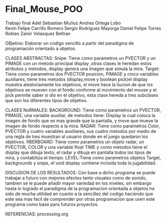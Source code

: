 # Final_Mouse_POO
Trabajo final 
Adel Sebastian Muñoz
Andres Ortega Lobo 	
Kevin Felipe Carrillo Romero 
Sergio Rodriguez Mayorga 
Daniel Felipe Torres Robles
Zamir Velasquez Beltran 

OBjetivo:
Elaborar un codigo sencillo a partir del paradigma de programación orientado a objetos.

CLASES ABSTRACTAS:
Snipe: Tiene como parametros un PVECTOR y un PIMAGE con un metodo principal display ,otras clases le heredan estos atributos y metodos, display genera una imagen que simula la mira.
Target: Tiene como parametros dos PVECTOR posicion, PIMAGE y cinco variables auxiliares, tiene tres metodos (display,move y boolean pick)el display muestra aleatoriamente los objetivos, el move hace la ilucion de que los objetivos se mueven con el fondo  conforme al movimiento del mouse y el pick permite saber si dio en el objetivo, esta clase hereda a tres subclases que son los diferentes tipos de objetivo.

CLASES NoRMALES:
BACKGROUND: Tiene como parametros un PVECTOR, PIMAGE; una variable auxiliar, de metodos tiene: Display la cual coloca la imagen de fondo que es mas grande que la pantalla, y move que mueve la imagen de fondo respecto a la mira.
RADAR: Tiene como parametros Color, PVECTOR y cuatro variables auxiliares, sus cuatro metodos por medio de una regla de tres muestran al usuario donde en el juego quedaron los objetivos.
fIBERBOARD: Tiene como parametros un objeto radar, un PVECTOR, COLOR y una variable float TIME y como metodos tiene el display que dibuja texto, el radar y dibuja en pantalla todos los tipos de mira, y contabiliza el tiempo.
LEVEL:Tiene como parametros objetos Target, backgrounds y snipe, el void display contiene incluida toda la jugabilidad.

DISCUSION DE LOS RESULTADOS:
Con base a dicho programa se puede trabajar a futuro con mejores efectos tanto visuales como de sonido, tambien se le puede añadir mayor variedad en los niveles, sin embargo hasta lo logrado el paradigma de la programacion orientada a objetos ha sido de mucha utilidad en cuanto a la sencillez del codigo haciendo que este sea mas facil de comprender por otras programacion que usen este programa como base para futuros proyectos.

REFERENCIAS:
processing.org
